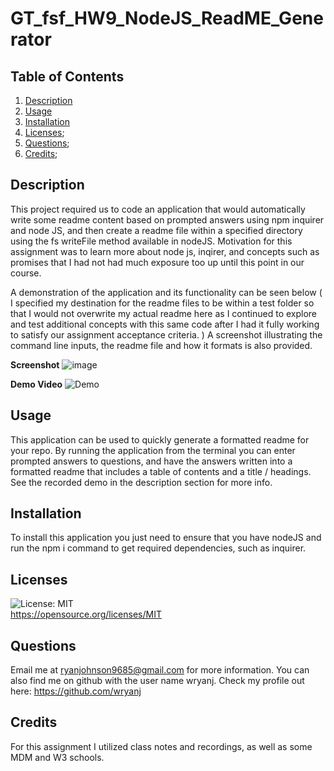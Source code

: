 
# GT_fsf_HW9_NodeJS_ReadME_Generator
## Table of Contents
1. [Description](#Description)
3. [Usage](#Usage)
4. [Installation](#Installation)
5. [Licenses](#Licenses);
6. [Questions](#Questions);
7. [Credits](#Credits);

## Description
This project required us to code an application that would automatically write some readme content based on prompted answers using npm inquirer and node JS, and then create a readme file within a specified directory using the fs writeFile method available in nodeJS. Motivation for this assignment was to learn more about node js, inqirer, and concepts such as promises that I had not had much exposure too up until this point in our course. 

A demonstration of the application and its functionality can be seen below ( I specified my destination for the readme files to be within a test folder so that I would not overwrite my actual readme here as I continued to explore and test additional concepts with this same code after I had it fully working to satisfy our assignment acceptance criteria. ) A screenshot illustrating the command line inputs, the readme file and how it formats is also provided. 

**Screenshot**
![image](https://user-images.githubusercontent.com/72420733/108548026-44940680-72b9-11eb-87b5-1fb8f5e5bd4f.png)

**Demo Video**
![Demo](Demonstration-Video.gif)

## Usage
This application can be used to quickly generate a formatted readme for your repo. By running the application from the terminal you can enter prompted answers to questions, and have the answers written into a formatted readme that includes a table of contents and a title / headings. See the recorded demo in the description section for more info. 

## Installation
To install this application you just need to ensure that you have nodeJS and run the npm i command to get required dependencies, such as inquirer.

## Licenses
![License: MIT](https://img.shields.io/badge/License-MIT-yellow.svg)  
https://opensource.org/licenses/MIT

## Questions
Email me at ryanjohnson9685@gmail.com for more information.
You can also find me on github with the user name wryanj. 
Check my profile out here: https://github.com/wryanj

## Credits
For this assignment I utilized class notes and recordings, as well as some MDM and W3 schools. 
